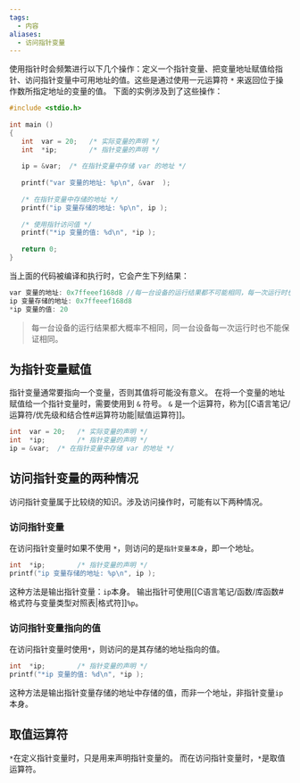 ```yaml
---
tags:
  - 内容
aliases:
  - 访问指针变量
---
```

使用指针时会频繁进行以下几个操作：定义一个指针变量、把变量地址赋值给指针、访问指针变量中可用地址的值。这些是通过使用一元运算符 `*` 来返回位于操作数所指定地址的变量的值。
下面的实例涉及到了这些操作：
```C
#include <stdio.h>
 
int main ()
{
   int  var = 20;   /* 实际变量的声明 */
   int  *ip;        /* 指针变量的声明 */
 
   ip = &var;  /* 在指针变量中存储 var 的地址 */
 
   printf("var 变量的地址: %p\n", &var  );
 
   /* 在指针变量中存储的地址 */
   printf("ip 变量存储的地址: %p\n", ip );
 
   /* 使用指针访问值 */
   printf("*ip 变量的值: %d\n", *ip );
 
   return 0;
}
```

当上面的代码被编译和执行时，它会产生下列结果：
```C
var 变量的地址: 0x7ffeeef168d8 //每一台设备的运行结果都不可能相同，每一次运行时也不能保证相同。
ip 变量存储的地址: 0x7ffeeef168d8
*ip 变量的值: 20
```
> 每一台设备的运行结果都大概率不相同，同一台设备每一次运行时也不能保证相同。

## 为指针变量赋值
指针变量通常要指向一个变量，否则其值将可能没有意义。
在将一个变量的地址赋值给一个指针变量时，需要使用到 `&` 符号。
`&` 是一个运算符，称为[[C语言笔记/运算符/优先级和结合性#运算符功能|赋值运算符]]。
```C
int  var = 20;   /* 实际变量的声明 */
int  *ip;        /* 指针变量的声明 */
ip = &var;  /* 在指针变量中存储 var 的地址 */
```

## 访问指针变量的两种情况

访问指针变量属于比较绕的知识。涉及访问操作时，可能有以下两种情况。
### 访问指针变量 
在访问指针变量时如果不使用 `*`，则访问的是`指针变量本身`，即一个地址。
```C
int  *ip;        /* 指针变量的声明 */
printf("ip 变量存储的地址: %p\n", ip );
```
这种方法是输出指针变量：`ip`本身。
输出指针可使用[[C语言笔记/函数/库函数#格式符与变量类型对照表|格式符]]`%p`。
### 访问指针变量指向的值
在访问指针变量时使用`*`，则访问的是其存储的地址指向的值。
```C
int  *ip;        /* 指针变量的声明 */
printf("*ip 变量的值: %d\n", *ip );
```
这种方法是输出指针变量存储的地址中存储的值，而非一个地址，非指针变量`ip`本身。

## 取值运算符

`*`在定义指针变量时，只是用来声明指针变量的。
而在访问指针变量时，`*`是取值运算符。